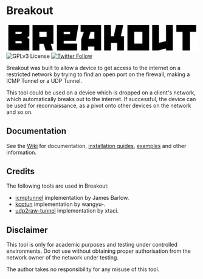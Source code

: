 # Breakout
![alt tag](https://github.com/robinlennox/breakout/blob/master/images/Breakout_logo.png)
![GPLv3 License](https://img.shields.io/badge/License-GPLv3-red.svg) [![Twitter Follow](https://img.shields.io/twitter/follow/robberbear.svg?style=social&label=@robberbear)](https://twitter.com/robberbear)

Breakout was built to allow a device to get access to the internet on a restricted network by trying to find an open port on the firewall, making a ICMP Tunnel or a UDP Tunnel.

This tool could be used on a device which is dropped on a client's network, which automatically breaks out to the internet. If successful, the device can be used for reconnaissance, as a pivot onto other devices on the network and so on.

## Documentation

See the [Wiki](https://github.com/robinlennox/breakout/wiki/) for documentation, [installation guides](https://github.com/robinlennox/breakout/wiki/Installation), [examples](https://github.com/robinlennox/breakout/wiki/Examples) and other information.

## Credits
The following tools are used in Breakout:
* [icmptunnel](https://github.com/jamesbarlow/icmptunnel) implementation by James Barlow.
* [kcptun](https://github.com/xtaci/kcptun) implementation by wangyu-.
* [udp2raw-tunnel](https://github.com/wangyu-/udp2raw-tunnel) implementation by xtaci.

## Disclaimer
This tool is only for academic purposes and testing under controlled environments. Do not use without obtaining proper authorisation from the network owner of the network under testing.

The author takes no responsibility for any misuse of this tool.